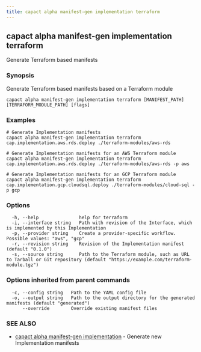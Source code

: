 ```yaml
---
title: capact alpha manifest-gen implementation terraform
---
```


## capact alpha manifest-gen implementation terraform

Generate Terraform based manifests

### Synopsis

Generate Terraform based manifests based on a Terraform module

```
capact alpha manifest-gen implementation terraform [MANIFEST_PATH] [TERRAFORM_MODULE_PATH] [flags]
```

### Examples

```
# Generate Implementation manifests 
capact alpha manifest-gen implementation terraform cap.implementation.aws.rds.deploy ./terraform-modules/aws-rds

# Generate Implementation manifests for an AWS Terraform module
capact alpha manifest-gen implementation terraform cap.implementation.aws.rds.deploy ./terraform-modules/aws-rds -p aws
	
# Generate Implementation manifests for an GCP Terraform module
capact alpha manifest-gen implementation terraform cap.implementation.gcp.cloudsql.deploy ./terraform-modules/cloud-sql -p gcp
```

### Options

```
  -h, --help               help for terraform
  -i, --interface string   Path with revision of the Interface, which is implemented by this Implementation
  -p, --provider string    Create a provider-specific workflow. Possible values: "aws", "gcp"
  -r, --revision string    Revision of the Implementation manifest (default "0.1.0")
  -s, --source string      Path to the Terraform module, such as URL to Tarball or Git repository (default "https://example.com/terraform-module.tgz")
```

### Options inherited from parent commands

```
  -c, --config string   Path to the YAML config file
  -o, --output string   Path to the output directory for the generated manifests (default "generated")
      --override        Override existing manifest files
```

### SEE ALSO

* [capact alpha manifest-gen implementation](capact_alpha_manifest-gen_implementation.md)	 - Generate new Implementation manifests


